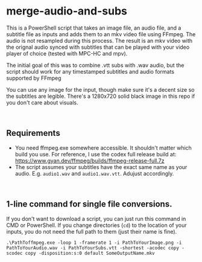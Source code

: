# merge-audio-and-subs
This is a PowerShell script that takes an image file, an audio file, and a subtitle file as inputs and adds them to an mkv video file using FFmpeg. The audio is not resampled during this process. The result is an mkv video with the orignal audio synced with subtitles that can be played with your video player of choice (tested with MPC-HC and mpv). 

The initial goal of this was to combine .vtt subs with .wav audio, but the script should work for any timestamped subtitles and audio formats supported by FFmpeg

You can use any image for the input, though make sure it's a decent size so the subtitles are legible. There's a 1280x720 solid black image in this repo if you don't care about visuals.

<br>

## Requirements
* You need ffmpeg.exe somewhere accessible. It shouldn't matter which build you use. For reference, I use the codex full release build at: https://www.gyan.dev/ffmpeg/builds/ffmpeg-release-full.7z
* The script assumes your subtitles have the exact same name as your audio. E.g. ```audio1.wav``` and ```audio1.wav.vtt```. Adujust accordingly. 

<br>

## 1-line command for single file conversions. 
If you don't want to download a script, you can just run this command in CMD or PowerShell. If you change directories (```cd```) to the location of your inputs, you do not need the full path to them (just their name is fine).
```
.\PathToffmpeg.exe -loop 1 -framerate 1 -i PathToYourImage.png -i PathToYourAudio.wav -i PathToYourSubs.vtt -shortest -acodec copy -scodec copy -disposition:s:0 default SomeOutputName.mkv
```